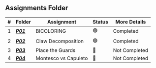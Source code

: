 ##  Assignments Folder

|   #   | Folder | Assignment |    Status  | More Details
| :---: | ----------- | ---------------------- |    ----------- |----------- |
|   1   | ***<a href="https://github.com/paxtonproctor/4883-Programming-Techniques/tree/main/Assignments/BipartiteProblems/P10004">P01</a>*** |  BICOLORING   |    🟢  | Completed |
|   2   | ***<a href="https://github.com/paxtonproctor/4883-Programming-Techniques/tree/main/Assignments/BipartiteProblems/P11396">P02</a>***       | Claw Decomposition            |    🟢  | Completed |
|   3   | ***<a href="https://github.com/paxtonproctor/4883-Programming-Techniques/tree/main/Assignments/BipartiteProblems/P11080">P03</a>***       | Place the Guards      |    🔴  | Not Completed |
|   4   |  ***<a href="https://github.com/paxtonproctor/4883-Programming-Techniques/tree/main/Assignments/Easy%20Breazy">P04</a>***      |  Montesco vs Capuleto            |    🔴  | Not Completed |
